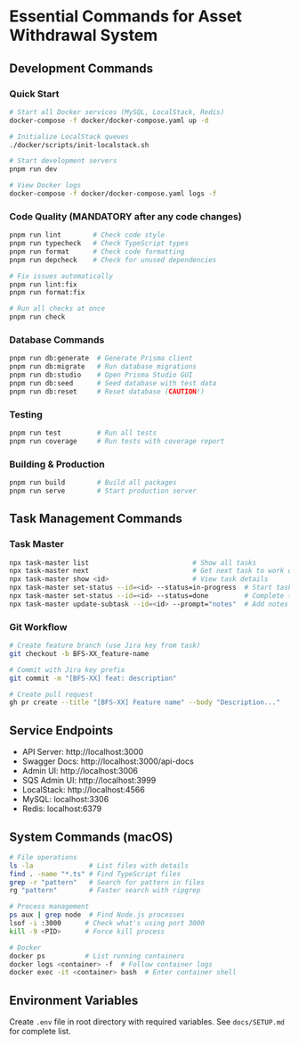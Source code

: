 # Essential Commands for Asset Withdrawal System

## Development Commands

### Quick Start
```bash
# Start all Docker services (MySQL, LocalStack, Redis)
docker-compose -f docker/docker-compose.yaml up -d

# Initialize LocalStack queues
./docker/scripts/init-localstack.sh

# Start development servers
pnpm run dev

# View Docker logs
docker-compose -f docker/docker-compose.yaml logs -f
```

### Code Quality (MANDATORY after any code changes)
```bash
pnpm run lint        # Check code style
pnpm run typecheck   # Check TypeScript types
pnpm run format      # Check code formatting
pnpm run depcheck    # Check for unused dependencies

# Fix issues automatically
pnpm run lint:fix
pnpm run format:fix

# Run all checks at once
pnpm run check
```

### Database Commands
```bash
pnpm run db:generate  # Generate Prisma client
pnpm run db:migrate   # Run database migrations
pnpm run db:studio    # Open Prisma Studio GUI
pnpm run db:seed      # Seed database with test data
pnpm run db:reset     # Reset database (CAUTION!)
```

### Testing
```bash
pnpm run test         # Run all tests
pnpm run coverage     # Run tests with coverage report
```

### Building & Production
```bash
pnpm run build        # Build all packages
pnpm run serve        # Start production server
```

## Task Management Commands

### Task Master
```bash
npx task-master list                          # Show all tasks
npx task-master next                          # Get next task to work on
npx task-master show <id>                     # View task details
npx task-master set-status --id=<id> --status=in-progress  # Start task
npx task-master set-status --id=<id> --status=done         # Complete task
npx task-master update-subtask --id=<id> --prompt="notes"  # Add notes
```

### Git Workflow
```bash
# Create feature branch (use Jira key from task)
git checkout -b BFS-XX_feature-name

# Commit with Jira key prefix
git commit -m "[BFS-XX] feat: description"

# Create pull request
gh pr create --title "[BFS-XX] Feature name" --body "Description..."
```

## Service Endpoints

- API Server: http://localhost:3000
- Swagger Docs: http://localhost:3000/api-docs
- Admin UI: http://localhost:3006
- SQS Admin UI: http://localhost:3999
- LocalStack: http://localhost:4566
- MySQL: localhost:3306
- Redis: localhost:6379

## System Commands (macOS)

```bash
# File operations
ls -la              # List files with details
find . -name "*.ts" # Find TypeScript files
grep -r "pattern"   # Search for pattern in files
rg "pattern"        # Faster search with ripgrep

# Process management
ps aux | grep node  # Find Node.js processes
lsof -i :3000      # Check what's using port 3000
kill -9 <PID>      # Force kill process

# Docker
docker ps          # List running containers
docker logs <container> -f  # Follow container logs
docker exec -it <container> bash  # Enter container shell
```

## Environment Variables

Create `.env` file in root directory with required variables.
See `docs/SETUP.md` for complete list.